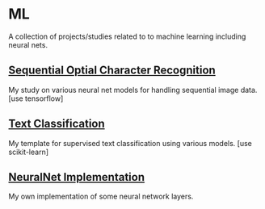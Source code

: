 # ML
A collection of projects/studies related to to machine learning including neural nets.

## [Sequential Optial Character Recognition](https://github.com/liyinnbw/ML/tree/master/SequentialOCR)
My study on various neural net models for handling sequential image data. [use tensorflow]
## [Text Classification](https://github.com/liyinnbw/ML/tree/master/TextClassification)
My template for supervised text classification using various models. [use scikit-learn]
## [NeuralNet Implementation](https://github.com/liyinnbw/ML/tree/master/NeuralNetImplementation)
My own implementation of some neural network layers.
